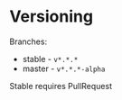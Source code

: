 # Versioning

Branches:

* stable - `v*.*.*`
* master - `v*.*.*-alpha`

Stable requires PullRequest

